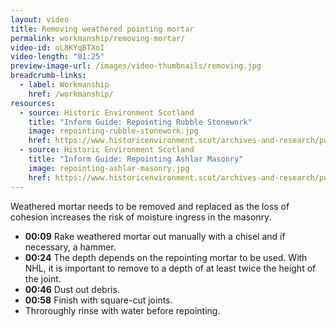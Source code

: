 ```yaml
---
layout: video
title: Removing weathered pointing mortar
permalink: workmanship/removing-mortar/
video-id: oL8KYqBTXoI
video-length: "01:25"
preview-image-url: /images/video-thumbnails/removing.jpg
breadcrumb-links: 
  - label: Workmanship
    href: /workmanship/
resources:
  - source: Historic Environment Scotland
    title: "Inform Guide: Repointing Rubble Stonework"
    image: repointing-rubble-stonework.jpg
    href: https://www.historicenvironment.scot/archives-and-research/publications/publication/?publicationid=b6cb68de-3207-4786-a0d8-a595010402fa
  - source: Historic Environment Scotland
    title: "Inform Guide: Repointing Ashlar Masonry"
    image: repointing-ashlar-masonry.jpg
    href: https://www.historicenvironment.scot/archives-and-research/publications/publication/?publicationId=5073eef0-ee70-4398-8f86-a5950102f1b2
---
```


Weathered mortar needs to be removed and replaced as the loss of cohesion increases the risk of moisture ingress in the masonry.

* **00:09** Rake weathered mortar out manually with a chisel and if necessary, a hammer.
* **00:24** The depth depends on the repointing mortar to be used. With NHL, it is important to remove to a depth of at least twice the height of the joint.
* **00:46** Dust out debris.
* **00:58** Finish with square-cut joints.
* Throroughly rinse with water before repointing.

